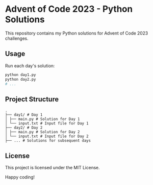 # Advent of Code 2023 - Python Solutions

This repository contains my Python solutions for Advent of Code 2023 challenges.

## Usage

Run each day's solution:

```bash
python day1.py
python day2.py
# ...
```

## Project Structure

```
.
├── day1/ # Day 1
│ ├── main.py # Solution for Day 1
│ └── input.txt # Input file for Day 1
├── day2/ # Day 2
│ ├── main.py # Solution for Day 2
│ └── input.txt # Input file for Day 2
├── ... # Solutions for subsequent days
```

## License
This project is licensed under the MIT License.

Happy coding!